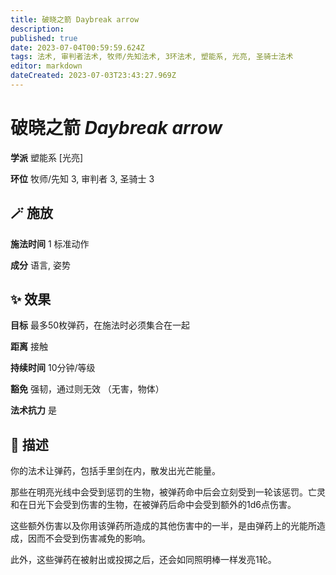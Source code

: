```yaml
---
title: 破晓之箭 Daybreak arrow
description: 
published: true
date: 2023-07-04T00:59:59.624Z
tags: 法术, 审判者法术, 牧师/先知法术, 3环法术, 塑能系, 光亮, 圣骑士法术
editor: markdown
dateCreated: 2023-07-03T23:43:27.969Z
---
```


# **破晓之箭** *Daybreak arrow*

**学派** 塑能系 \[光亮\] 

**环位** 牧师/先知 3, 审判者 3, 圣骑士 3

## 🪄 施放

**施法时间** 1 标准动作

**成分** 语言, 姿势

## ✨ 效果 

**目标** 最多50枚弹药，在施法时必须集合在一起 

**距离** 接触  

**持续时间** 10分钟/等级 

**豁免** 强韧，通过则无效 （无害，物体）

**法术抗力** 是

## 📖 描述

你的法术让弹药，包括手里剑在内，散发出光芒能量。

那些在明亮光线中会受到惩罚的生物，被弹药命中后会立刻受到一轮该惩罚。亡灵和在日光下会受到伤害的生物，在被弹药后命中会受到额外的1d6点伤害。

这些额外伤害以及你用该弹药所造成的其他伤害中的一半，是由弹药上的光能所造成，因而不会受到伤害减免的影响。

此外，这些弹药在被射出或投掷之后，还会如同照明棒一样发亮1轮。
    